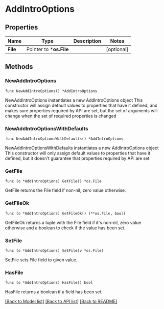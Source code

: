 # AddIntroOptions

## Properties

Name | Type | Description | Notes
------------ | ------------- | ------------- | -------------
**File** | Pointer to ***os.File** |  | [optional] 

## Methods

### NewAddIntroOptions

`func NewAddIntroOptions() *AddIntroOptions`

NewAddIntroOptions instantiates a new AddIntroOptions object
This constructor will assign default values to properties that have it defined,
and makes sure properties required by API are set, but the set of arguments
will change when the set of required properties is changed

### NewAddIntroOptionsWithDefaults

`func NewAddIntroOptionsWithDefaults() *AddIntroOptions`

NewAddIntroOptionsWithDefaults instantiates a new AddIntroOptions object
This constructor will only assign default values to properties that have it defined,
but it doesn't guarantee that properties required by API are set

### GetFile

`func (o *AddIntroOptions) GetFile() *os.File`

GetFile returns the File field if non-nil, zero value otherwise.

### GetFileOk

`func (o *AddIntroOptions) GetFileOk() (**os.File, bool)`

GetFileOk returns a tuple with the File field if it's non-nil, zero value otherwise
and a boolean to check if the value has been set.

### SetFile

`func (o *AddIntroOptions) SetFile(v *os.File)`

SetFile sets File field to given value.

### HasFile

`func (o *AddIntroOptions) HasFile() bool`

HasFile returns a boolean if a field has been set.


[[Back to Model list]](../README.md#documentation-for-models) [[Back to API list]](../README.md#documentation-for-api-endpoints) [[Back to README]](../README.md)


